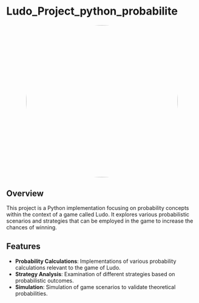 # Ludo_Project_python_probabilite
 <img src="https://freebiesupply.com/logos/python-logo/" alt="Python"
      style="display: block; margin: auto; width: 400px; height: 400px; border-radius: 50%; margin-top: 20px;">


## Overview
This project is a Python implementation focusing on probability concepts within the context of a game called Ludo. It explores various probabilistic scenarios and strategies that can be employed in the game to increase the chances of winning.

## Features
- **Probability Calculations**: Implementations of various probability calculations relevant to the game of Ludo.
- **Strategy Analysis**: Examination of different strategies based on probabilistic outcomes.
- **Simulation**: Simulation of game scenarios to validate theoretical probabilities.
